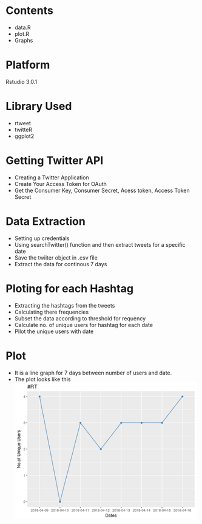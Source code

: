 
# Contents
* data.R
* plot.R
* Graphs

# Platform
Rstudio 3.0.1

# Library Used
* rtweet
* twitteR
* ggplot2

# Getting Twitter API
* Creating a Twitter Application
* Create Your Access Token for OAuth
* Get the Consumer Key, Consumer Secret, Acess token, Access Token Secret


# Data Extraction  

* Setting up credentials
* Using searchTwitter() function and then extract tweets for a specific date 
* Save the twiiter object in .csv file
* Extract the data for continous 7 days

# Ploting for each Hashtag
* Extracting the hashtags from the tweets
* Calculating there frequencies
* Subset the data according to threshold for requency
* Calculate no. of unique users for hashtag for each date
* Pllot the unique users with date

# Plot
* It is a line graph for 7 days between number of users and date.
* The plot looks like this
![alt text](https://github.com/gauri0917/Classification-of-Twitter-Hashtags/blob/master/%23RT.png)
